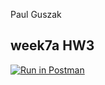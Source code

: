 Paul Guszak
## week7a HW3
[![Run in Postman](https://run.pstmn.io/button.svg)](https://app.getpostman.com/run-collection/4620fb8e510f18d43635)
